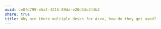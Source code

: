 ```yaml
---
uuid: ce0fd799-e5af-4215-89da-e20d53c344b3
share: true
title: Why are there multiple desks for Arvo, how do they get used?
---
```


